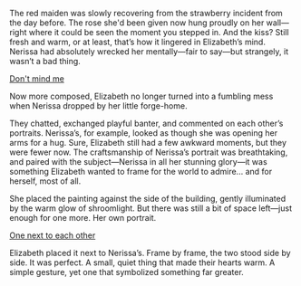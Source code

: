 <!-- title: Frame By Frame -->

The red maiden was slowly recovering from the strawberry incident from the day before. The rose she'd been given now hung proudly on her wall—right where it could be seen the moment you stepped in. And the kiss? Still fresh and warm, or at least, that’s how it lingered in Elizabeth’s mind. Nerissa had absolutely wrecked her mentally—fair to say—but strangely, it wasn’t a bad thing.

[Don't mind me](#embed:https://www.youtube.com/live/vbppXmxXo7o?si=BhRV3I1VTtdSK57Y&t=22337)

Now more composed, Elizabeth no longer turned into a fumbling mess when Nerissa dropped by her little forge-home.

They chatted, exchanged playful banter, and commented on each other’s portraits. Nerissa’s, for example, looked as though she was opening her arms for a hug. Sure, Elizabeth still had a few awkward moments, but they were fewer now. The craftsmanship of Nerissa’s portrait was breathtaking, and paired with the subject—Nerissa in all her stunning glory—it was something Elizabeth wanted to frame for the world to admire... and for herself, most of all.

She placed the painting against the side of the building, gently illuminated by the warm glow of shroomlight. But there was still a bit of space left—just enough for one more. Her own portrait.

[One next to each other](#embed:https://www.youtube.com/live/vbppXmxXo7o?si=Q3_FM3XOHKxc6MBo&t=22779)

Elizabeth placed it next to Nerissa’s. Frame by frame, the two stood side by side. It was perfect. A small, quiet thing that made their hearts warm. A simple gesture, yet one that symbolized something far greater.